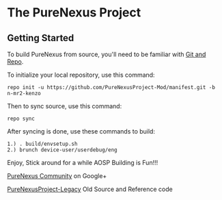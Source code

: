 The PureNexus Project
=====================

Getting Started
---------------

To build PureNexus from source, you'll need to be familiar with
[Git and Repo](http://source.android.com/download/using-repo).


To initialize your local repository, use this command:

	repo init -u https://github.com/PureNexusProject-Mod/manifest.git -b n-mr2-kenzo

Then to sync source, use this command:

	repo sync

After syncing is done, use these commands to build:

    1.) . build/envsetup.sh
    2.) brunch device-user/userdebug/eng

Enjoy, Stick around for a while AOSP Building is Fun!!!

[PureNexus Community](https://plus.google.com/u/0/communities/103055954354785266764) on Google+

[PureNexusProject-Legacy](https://github.com/PureNexusProject-Legacy) Old Source and Reference code
